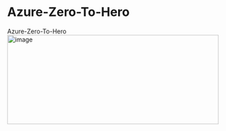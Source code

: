 # Azure-Zero-To-Hero
Azure-Zero-To-Hero
<img width="486" height="206" alt="image" src="https://github.com/user-attachments/assets/727dc8e5-4a1d-47ab-96d3-bbdb1e517ffb" />
